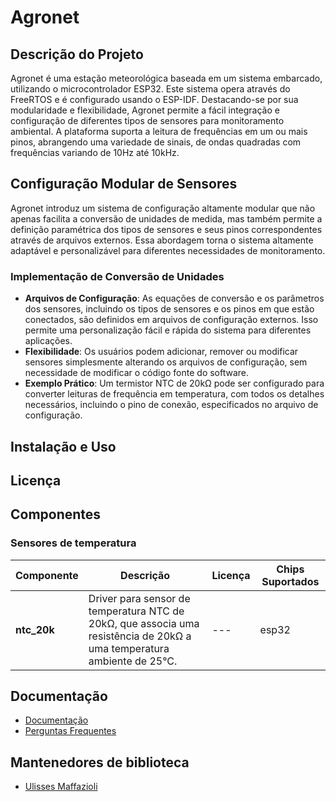 # Agronet

## Descrição do Projeto
Agronet é uma estação meteorológica baseada em um sistema embarcado, utilizando o microcontrolador ESP32. Este sistema opera através do FreeRTOS e é configurado usando o ESP-IDF. Destacando-se por sua modularidade e flexibilidade, Agronet permite a fácil integração e configuração de diferentes tipos de sensores para monitoramento ambiental. A plataforma suporta a leitura de frequências em um ou mais pinos, abrangendo uma variedade de sinais, de ondas quadradas com frequências variando de 10Hz até 10kHz.

## Configuração Modular de Sensores
Agronet introduz um sistema de configuração altamente modular que não apenas facilita a conversão de unidades de medida, mas também permite a definição paramétrica dos tipos de sensores e seus pinos correspondentes através de arquivos externos. Essa abordagem torna o sistema altamente adaptável e personalizável para diferentes necessidades de monitoramento.

### Implementação de Conversão de Unidades
- **Arquivos de Configuração**: As equações de conversão e os parâmetros dos sensores, incluindo os tipos de sensores e os pinos em que estão conectados, são definidos em arquivos de configuração externos. Isso permite uma personalização fácil e rápida do sistema para diferentes aplicações.
- **Flexibilidade**: Os usuários podem adicionar, remover ou modificar sensores simplesmente alterando os arquivos de configuração, sem necessidade de modificar o código fonte do software.
- **Exemplo Prático**: Um termistor NTC de 20kΩ pode ser configurado para converter leituras de frequência em temperatura, com todos os detalhes necessários, incluindo o pino de conexão, especificados no arquivo de configuração.

## Instalação e Uso


## Licença


## Componentes

### Sensores de temperatura

| Componente | Descrição                                         | Licença      | Chips Suportados                    |
|------------|---------------------------------------------------|--------------|-------------------------------------|
| **ntc_20k**| Driver para sensor de temperatura NTC de 20kΩ, que associa uma resistência de 20kΩ a uma temperatura ambiente de 25°C. | --- | esp32 |

## Documentação

- [Documentação]()
- [Perguntas Frequentes](FAQ.md)

## Mantenedores de biblioteca

- [Ulisses Maffazioli](https://github.com/ulissesmaffa)

